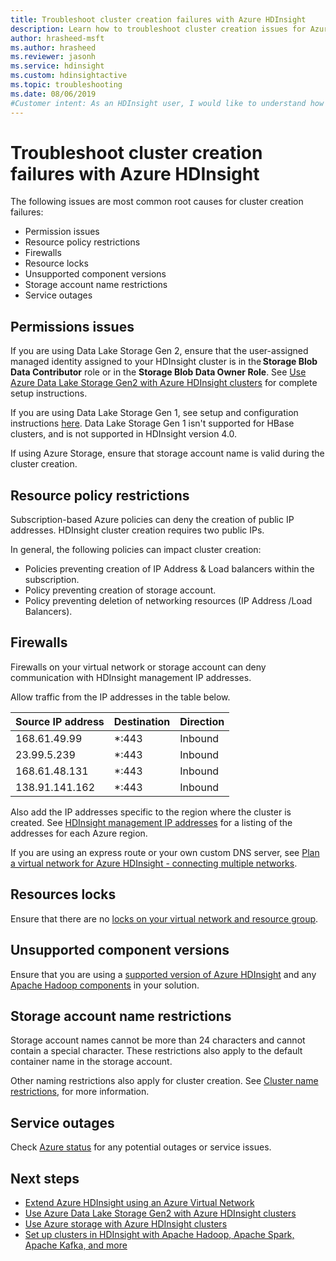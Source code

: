 ```yaml
---
title: Troubleshoot cluster creation failures with Azure HDInsight
description: Learn how to troubleshoot cluster creation issues for Azure HDInsight.
author: hrasheed-msft
ms.author: hrasheed
ms.reviewer: jasonh
ms.service: hdinsight
ms.custom: hdinsightactive
ms.topic: troubleshooting
ms.date: 08/06/2019
#Customer intent: As an HDInsight user, I would like to understand how to resolve common cluster creation failures.
---
```

# Troubleshoot cluster creation failures with Azure HDInsight

The following issues are most common root causes for cluster creation failures:

- Permission issues
- Resource policy restrictions
- Firewalls
- Resource locks
- Unsupported component versions
- Storage account name restrictions
- Service outages

## Permissions issues

If you are using Data Lake Storage Gen 2, ensure that the user-assigned managed identity assigned to your HDInsight cluster is in the **Storage Blob Data Contributor** role or in the **Storage Blob Data Owner Role**. See [Use Azure Data Lake Storage Gen2 with Azure HDInsight clusters](../hdinsight-hadoop-use-data-lake-storage-gen2.md#set-up-permissions-for-the-managed-identity-on-the-data-lake-storage-gen2-account) for complete setup instructions.

If you are using Data Lake Storage Gen 1, see setup and configuration instructions [here](../hdinsight-hadoop-use-data-lake-store.md). Data Lake Storage Gen 1 isn't supported for HBase clusters, and is not supported in HDInsight version 4.0.

If using Azure Storage, ensure that storage account name is valid during the cluster creation.

## Resource policy restrictions

Subscription-based Azure policies can deny the creation of public IP addresses. HDInsight cluster creation requires two public IPs.  

In general, the following policies can impact cluster creation:

* Policies preventing creation of IP Address & Load balancers within the subscription.
* Policy preventing creation of storage account.
* Policy preventing deletion of networking resources (IP Address /Load Balancers).

## Firewalls

Firewalls on your virtual network or storage account can deny communication with HDInsight management IP addresses.

Allow traffic from the IP addresses in the table below.

| Source IP address | Destination | Direction |
|---|---|---|
| 168.61.49.99 | *:443 | Inbound |
| 23.99.5.239 | *:443 | Inbound |
| 168.61.48.131 | *:443 | Inbound |
| 138.91.141.162 | *:443 | Inbound |

Also add the IP addresses specific to the region where the cluster is created. See [HDInsight management IP addresses](../hdinsight-management-ip-addresses.md) for a listing of the addresses for each Azure region.

If you are using an express route or your own custom DNS server, see [Plan a virtual network for Azure HDInsight - connecting multiple networks](../hdinsight-plan-virtual-network-deployment.md#multinet).

## Resources locks  

Ensure that there are no [locks on your virtual network and resource group](../../azure-resource-manager/resource-group-lock-resources.md).  

## Unsupported component versions

Ensure that you are using a [supported version of Azure HDInsight](../hdinsight-component-versioning.md) and any [Apache Hadoop components](../hdinsight-component-versioning.md#apache-hadoop-components-available-with-different-hdinsight-versions) in your solution.  

## Storage account name restrictions

Storage account names cannot be more than 24 characters and cannot contain a special character. These restrictions also apply to the default container name in the storage account.

Other naming restrictions also apply for cluster creation. See [Cluster name restrictions](../hdinsight-hadoop-provision-linux-clusters.md#cluster-name), for more information.

## Service outages

Check [Azure status](https://status.azure.com/status) for any potential outages or service issues.

## Next steps

* [Extend Azure HDInsight using an Azure Virtual Network](../hdinsight-plan-virtual-network-deployment.md)
* [Use Azure Data Lake Storage Gen2 with Azure HDInsight clusters](../hdinsight-hadoop-use-data-lake-storage-gen2.md)  
* [Use Azure storage with Azure HDInsight clusters](../hdinsight-hadoop-use-blob-storage.md)
* [Set up clusters in HDInsight with Apache Hadoop, Apache Spark, Apache Kafka, and more](../hdinsight-hadoop-provision-linux-clusters.md)
